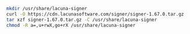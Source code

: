 ﻿```sh
mkdir /usr/share/lacuna-signer
curl -O https://cdn.lacunasoftware.com/signer/signer-1.67.0.tar.gz
tar xzf signer-1.67.0.tar.gz -C /usr/share/lacuna-signer
chmod -R a=,u+rwX,go+rX /usr/share/lacuna-signer
```
